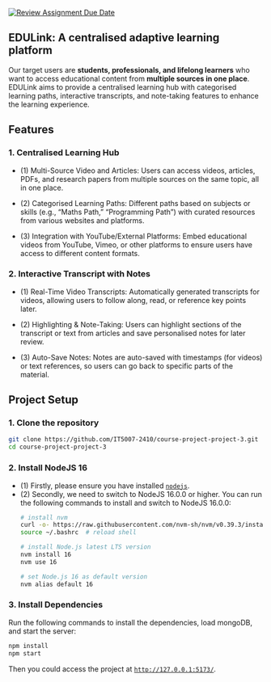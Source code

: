 [![Review Assignment Due Date](https://classroom.github.com/assets/deadline-readme-button-22041afd0340ce965d47ae6ef1cefeee28c7c493a6346c4f15d667ab976d596c.svg)](https://classroom.github.com/a/eD9oPTLm)

## **EDULink: A centralised adaptive learning platform**
Our target users are **students, professionals, and lifelong learners** who want to access educational content from **multiple sources in one place**. EDULink aims to provide a centralised learning hub with categorised learning paths, interactive transcripts, and note-taking features to enhance the learning experience.

## Features
### **1. Centralised Learning Hub**

- (1) Multi-Source Video and Articles: Users can access videos, articles, PDFs, and research papers from multiple sources on the same topic, all in one place.

- (2) Categorised Learning Paths: Different paths based on subjects or skills (e.g., “Maths Path,” “Programming Path”) with curated resources from various websites and platforms.

- (3) Integration with YouTube/External Platforms: Embed educational videos from YouTube, Vimeo, or other platforms to ensure users have access to different content formats.

### **2. Interactive Transcript with Notes**

- (1) Real-Time Video Transcripts: Automatically generated transcripts for videos, allowing users to follow along, read, or reference key points later.

- (2) Highlighting & Note-Taking: Users can highlight sections of the transcript or text from articles and save personalised notes for later review.

- (3) Auto-Save Notes: Notes are auto-saved with timestamps (for videos) or text references, so users can go back to specific parts of the material.

## **Project Setup**
### **1. Clone the repository**
```bash
git clone https://github.com/IT5007-2410/course-project-project-3.git
cd course-project-project-3
```

### **2. Install NodeJS 16**
- (1) Firstly, please ensure you have installed <code><a href="https://nodejs.org/en/download/">nodejs</a></code>.
- (2) Secondly, we need to switch to NodeJS 16.0.0 or higher. You can run the following commands to install and switch to NodeJS 16.0.0:
    ```bash
    # install nvm
    curl -o- https://raw.githubusercontent.com/nvm-sh/nvm/v0.39.3/install.sh | bash
    source ~/.bashrc  # reload shell

    # install Node.js latest LTS version
    nvm install 16 
    nvm use 16

    # set Node.js 16 as default version
    nvm alias default 16
    ```

### **3. Install Dependencies**
Run the following commands to install the dependencies, load mongoDB, and start the server:
```bash
npm install
npm start
```
Then you could access the project at <code><a href="http://127.0.0.1:5173/">http://127.0.0.1:5173/</a></code>.
